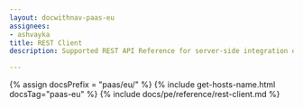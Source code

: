 ```yaml
---
layout: docwithnav-paas-eu
assignees:
- ashvayka
title: REST Client
description: Supported REST API Reference for server-side integration of your java projects

---
```


{% assign docsPrefix = "paas/eu/" %}
{% include get-hosts-name.html docsTag="paas-eu" %}
{% include docs/pe/reference/rest-client.md %}
